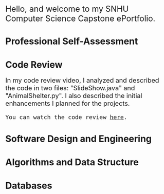 <p  style="font-size: 25px;">Hello, and welcome to my SNHU Computer Science Capstone ePortfolio.</p> 

<h1>Professional Self-Assessment</h1>

<h1>Code Review</h1>

<p style="font-size: 20px;">In my code review video, I analyzed and described the code in two files: "SlideShow.java" and "AnimalShelter.py". I also described the initial enhancements I planned for the projects.</p>
<code style="font-size: 18px;">You can watch the code review <a href="https://vimeo.com/1053905065/de2fd18e85?share=copy">here</a>.</code> 

<h1>Software Design and Engineering</h1>
<h1>Algorithms and Data Structure</h1>
<h1>Databases</h1>




